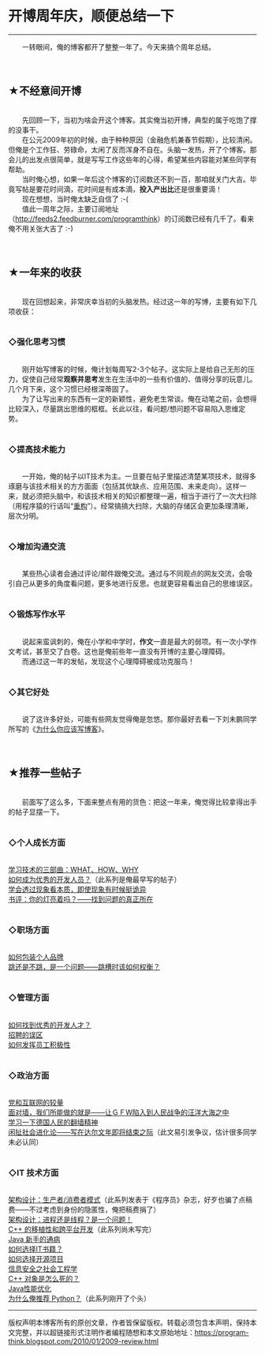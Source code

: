 # 开博周年庆，顺便总结一下 

-----

<div class="post-body entry-content">
　　一转眼间，俺的博客都开了整整一年了。今天来搞个周年总结。<br/>
<a name="more"></a><br/>
<br/>
<h2>★不经意间开博</h2><br/>
　　先回顾一下，当初为啥会开这个博客。其实俺当初开博，典型的属于吃饱了撑的没事干。<br/>
　　在公元2009年初的时候，由于种种原因（金融危机兼春节假期），比较清闲。但俺是个工作狂、劳碌命，太闲了反而浑身不自在。头脑一发热，开了个博客。那会儿的出发点很简单，就是写写工作这些年的心得，希望某些内容能对某些同学有帮助。<br/>
　　当时俺心想，如果一年后这个博客的订阅数还不到一百，那咱就关门大吉。毕竟写帖是要花时间滴，花时间是有成本滴，<b>投入产出比</b>还是很重要滴！<br/>
　　现在想想，当时俺太缺乏自信了 :-(<br/>
　　值此一周年之际，主要订阅地址（<a href="http://feeds2.feedburner.com/programthink" target="_blank">http://feeds2.feedburner.com/programthink</a>）的订阅数已经有几千了。看来俺不用关张大吉了 :-)<br/>
<br/>
<br/>
<h2>★一年来的收获</h2><br/>
　　现在回想起来，非常庆幸当初的头脑发热。经过这一年的写博，主要有如下几项收获：<br/>
<br/>
<h3>◇强化思考习惯</h3><br/>
　　刚开始写博客的时候，俺计划每周写2-3个帖子。这实际上是给自己无形的压力，促使自己经常<b>观察并思考</b>发生在生活中的一些有价值的、值得分享的玩意儿。几个月下来，这个习惯已经根深蒂固了。<br/>
　　为了让写出来的东西有一定的新颖性，避免老生常谈。俺在动笔之前，会想得比较深入，尽量跳出思维的框框。长此以往，看问题/想问题不容易陷入思维定势。<br/>
<br/>
<h3>◇提高技术能力</h3><br/>
　　一开始，俺的帖子以IT技术为主。一旦要在帖子里描述清楚某项技术，就得多琢磨与该技术相关的方方面面（包括其优缺点、应用范围、未来走向）。这样一来，就必须把头脑中，和该技术相关的知识都整理一遍，相当于进行了一次大扫除（用程序猿的行话叫“<a href="https://zh.wikipedia.org/wiki/%E8%BD%AF%E4%BB%B6%E9%87%8D%E6%9E%84" rel="nofollow" target="_blank">重构</a>”）。经常搞搞大扫除，大脑的存储区会更加条理清晰，层次分明。<br/>
<br/>
<h3>◇增加沟通交流</h3><br/>
　　某些热心读者会通过评论/邮件跟俺交流。通过与不同观点的网友交流，会吸引自己从更多的角度看问题，更多地进行反思。也就更容易看出自己的思维误区。<br/>
<br/>
<h3>◇锻炼写作水平</h3><br/>
　　说起来蛮讽刺的，俺在小学和中学时，<b>作文</b>一直是最大的弱项。有一次小学作文考试，甚至交了白卷。这也是俺前些年一直没有开博的主要心理障碍。<br/>
　　而通过这一年的发帖，发现这个心理障碍被成功克服鸟！<br/>
<br/>
<h3>◇其它好处</h3><br/>
　　说了这许多好处，可能有些网友觉得俺是忽悠。那你最好去看一下刘未鹏同学所写的《<a href="http://mindhacks.cn/2009/02/15/why-you-should-start-blogging-now/" rel="nofollow" target="_blank">为什么你应该写博客</a>》。<br/>
<br/>
<br/>
<h2>★推荐一些帖子</h2><br/>
　　前面写了这么多，下面来整点有用的货色：把这一年来，俺觉得比较拿得出手的帖子显摆一下。<br/>
<br/>
<h3>◇个人成长方面</h3><br/>
<a href="../../2009/02/study-technology-in-three-steps.md">学习技术的三部曲：WHAT、HOW、WHY</a><br/>
<a href="../../2009/01/0.md">如何成为优秀的开发人员？</a>（此系列是俺最早写的帖子）<br/>
<a href="../../2009/02/from-surface-to-essence.md">学会透过现象看本质，即使现象有时候挺诡异</a><br/>
<a href="../../2009/07/book-review-are-your-lights-on.md">书评：你的灯亮着吗？——找到问题的真正所在</a><br/>
<br/>
<h3>◇职场方面</h3><br/>
<a href="../../2009/09/how-to-personal-branding.md">如何包装个人品牌</a><br/>
<a href="../../2009/11/job-hopping.md">跳还是不跳，是一个问题——跳槽时该如何权衡？</a><br/>
<br/>
<h3>◇管理方面</h3><br/>
<a href="../../2009/03/80-20-principle-3-management-hire.md">如何找到优秀的开发人才？</a><br/>
<a href="../../2009/04/defect-of-hire.md">招聘的误区</a><br/>
<a href="../../2009/03/80-20-principle-4-management-encourage.md">如何发挥员工积极性</a><br/>
<br/>
<h3>◇政治方面</h3><br/>
<a href="../../2009/07/party-pk-internet.md">党和互联网的较量</a><br/>
<a href="../../2009/10/use-people-war-to-anti-gfw.md">面对墙，我们所能做的就是——让ＧＦW陷入到人民战争的汪洋大海之中</a><br/>
<a href="../../2009/07/break-through-berlin-wall.md">学习一下德国人民的翻墙精神</a><br/>
<a href="../../2009/12/social-darwinism.md">闲扯社会进化论——写在达尔文年即将结束之际</a>（此文易引发争议，估计很多同学未必认同）<br/>
<br/>
<h3>◇IT 技术方面</h3><br/>
<a href="../../2009/03/producer-consumer-pattern-0-overview.md">架构设计：生产者/消费者模式</a>（此系列发表于《程序员》杂志，好歹也骗了点稿费——不过考虑到身份的隐匿性，俺把稿费捐了）<br/>
<a href="../../2009/02/multi-process-vs-multi-thread.md">架构设计：进程还是线程？是一个问题！</a><br/>
<a href="../../2009/01/cxx-cross-platform-develop-0-overview.md">C++ 的移植性和跨平台开发</a>（此系列尚未写完）<br/>
<a href="../../2009/01/defect-of-java-beginner-0-overview.md">Java 新手的通病</a><br/>
<a href="../../2009/01/choose-it-book.md">如何选择IT书籍？</a><br/>
<a href="../../2009/02/how-to-choose-opensource-project.md">如何选择开源项目</a><br/>
<a href="../../2009/05/social-engineering-0-overview.md">信息安全之社会工程学</a><br/>
<a href="../../2009/02/cxx-object-destroy-overview.md">C++ 对象是怎么死的？</a><br/>
<a href="../../2009/03/java-performance-tuning-0-overview.md">Java性能优化</a><br/>
<a href="../../2009/08/why-choose-python-0-overview.md">为什么俺推荐 Python？</a>（此系列刚开了个头）
</div>


------------------------------------------------

版权声明本博客所有的原创文章，作者皆保留版权。转载必须包含本声明，保持本文完整，并以超链接形式注明作者编程随想和本文原始地址：https://program-think.blogspot.com/2010/01/2009-review.html
